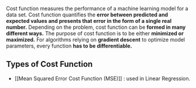 Cost function measures the performance of a machine learning model for a data set. Cost function quantifies the **error between predicted and expected values and presents that error in the form of a single real number.** Depending on the problem, cost function can be **formed in many different ways.** The purpose of cost function is to be either **minimized or maximized.** For algorithms relying on **gradient descent** to optimize model parameters, every function **has to be differentiable.**
## Types of Cost Function
- [[Mean Squared Error Cost Function (MSE)]] : used in  Linear Regression.
